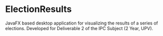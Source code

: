 # ElectionResults
JavaFX based desktop application for visualizing the results of a series of elections. Developed for Deliverable 2 of the IPC Subject (2 Year, UPV).
